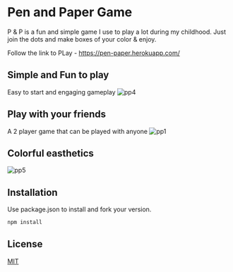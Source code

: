 # Pen and Paper Game

P & P is a fun and simple game I use to play a lot during my childhood. Just join the dots and make boxes of your color & enjoy.

Follow the link to PLay - https://pen-paper.herokuapp.com/

## Simple and Fun to play
Easy to start and engaging gameplay
![pp4](https://user-images.githubusercontent.com/19146537/65627790-1d3eea00-df9e-11e9-834e-e12b2fa8b994.png)


## Play with your friends
A 2 player game that can be played with anyone
![pp1](https://user-images.githubusercontent.com/19146537/65627840-36479b00-df9e-11e9-9d79-76040027cf36.png)

## Colorful easthetics

![pp5](https://user-images.githubusercontent.com/19146537/65627886-4b242e80-df9e-11e9-8497-1795d7b97f90.png)




## Installation

Use package.json to install and fork your version.

```bash
npm install
```



## License
[MIT](https://choosealicense.com/licenses/mit/)
